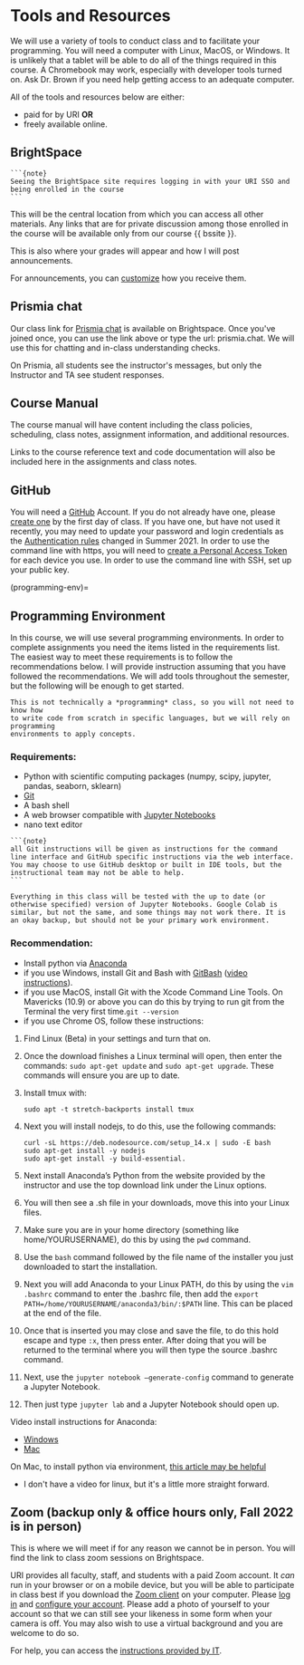 # Tools and Resources

We will use a variety of tools to conduct class and to facilitate your programming. You will need a computer with Linux, MacOS, or Windows. It is unlikely that a tablet will be able to do all of the things required in this course. A Chromebook may work, especially with developer tools turned on. Ask Dr. Brown if you need help getting access to an adequate computer.



All of the tools and resources below are either:

  - paid for by URI **OR**
  - freely available online.


## BrightSpace

````{margin}
```{note}
Seeing the BrightSpace site requires logging in with your URI SSO and being enrolled in the course
```
````
This will be the central location from which you can access all other materials.
Any links that are for private discussion among those enrolled in the course will be available only from our course {{ bssite }}.

This is also where your grades will appear and how I will post announcements.

For announcements, you can [customize](https://documentation.brightspace.com/EN/le/announcements/learner/enable_notifications_in_announcements.htm) how you receive them.


## Prismia chat

Our class link for [Prismia chat](https://prismia.chat/) is available on Brightspace.
Once you've joined once, you can use the link above or type the url: prismia.chat.
We will use this for chatting and in-class understanding checks.

On Prismia, all students see the instructor's messages, but only the Instructor and TA see student responses. 

## Course Manual

The course manual will have content including the class policies, scheduling, class notes, assignment information, and additional resources.
<!-- This will be linked from Brightspace and available publicly online at ). -->
Links to the course reference text and code documentation will also be included here in the assignments and class notes.

## GitHub

You will need a [GitHub](https://github.com/) Account. If you do not already have one, please [create one](https://github.com/signup) by the first day of class. If you have one, but have not used it recently, you may need to update your password and login credentials as the [Authentication rules](https://docs.github.com/en/github/authenticating-to-github/keeping-your-account-and-data-secure/about-authentication-to-github) changed in Summer 2021.  In order to use the command line with https, you will need to [create a Personal Access Token](https://docs.github.com/en/github/authenticating-to-github/creating-a-personal-access-token) for each device you use. In order to use the command line with SSH, set up your public key.



(programming-env)=
## Programming Environment

In this course, we will use several programming environments. In order to complete assignments you need the items listed in the requirements list. The easiest way to meet these requirements is to follow the recommendations below. I will provide instruction assuming that you have followed the recommendations.
We will add tools throughout the semester, but the following will be enough
to get started.

```{warning}
This is not technically a *programming* class, so you will not need to know how
to write code from scratch in specific languages, but we will rely on programming
environments to apply concepts.
```

### Requirements:
- Python with scientific computing packages (numpy, scipy, jupyter, pandas, seaborn, sklearn)
- [Git](https://git-scm.com/book/en/v2/Getting-Started-Installing-Git)
- A bash shell
- A web browser compatible with [Jupyter Notebooks](https://jupyter-notebook-beginner-guide.readthedocs.io/en/latest/install.html#step-0-the-browser)
- nano text editor

<!-- - Openrefine -->

````{margin}
```{note}
all Git instructions will be given as instructions for the command line interface and GitHub specific instructions via the web interface. You may choose to use GitHub desktop or built in IDE tools, but the instructional team may not be able to help.
```
````

```{warning}
Everything in this class will be tested with the up to date (or otherwise specified) version of Jupyter Notebooks. Google Colab is similar, but not the same, and some things may not work there. It is an okay backup, but should not be your primary work environment.
```

### Recommendation:
- Install python via [Anaconda](https://www.anaconda.com/products/individual)
- if you use Windows, install Git and Bash with [GitBash](https://gitforwindows.org/) ([video instructions](https://youtu.be/339AEqk9c-8)).
- if you use MacOS, install Git with the Xcode Command Line Tools. On Mavericks (10.9) or above you can do this by trying to run git from the Terminal the very first time.`git --version`
- if you use Chrome OS, follow these instructions:
1. Find Linux (Beta) in your settings and turn that on.
2. Once the download finishes a Linux terminal will open, then enter the commands: `sudo
apt-get update` and `sudo apt-get upgrade`. These commands will ensure you are up to
date.
3. Install tmux with:

    ```
    sudo apt -t stretch-backports install tmux
    ```
4. Next you will install nodejs, to do this, use the following commands:

    ```
    curl -sL https://deb.nodesource.com/setup_14.x | sudo -E bash
    sudo apt-get install -y nodejs
    sudo apt-get install -y build-essential.
    ```
5. Next install Anaconda’s Python from the website provided by the instructor and use the
top download link under the Linux options.
6. You will then see a .sh file in your downloads, move this into your Linux files.
7. Make sure you are in your home directory (something like home/YOURUSERNAME),
do this by using the `pwd` command.
8. Use the `bash` command followed by the file name of the installer you just downloaded to
start the installation.
9. Next you will add Anaconda to your Linux PATH, do this by using the `vim .bashrc`
command to enter the .bashrc file, then add the `export
PATH=/home/YOURUSERNAME/anaconda3/bin/:$PATH` line. This can be placed at the
end of the file.
10. Once that is inserted you may close and save the file, to do this hold escape and type `:x`,
then press enter. After doing that you will be returned to the terminal where you will then
type the source .bashrc command.
11. Next, use the `jupyter notebook –generate-config` command to generate a Jupyter
Notebook.
12. Then just type `jupyter lab` and a Jupyter Notebook should open up.

<!-- (texteditor)=
Optional:
````{margin}
```{admonition} A tip from Dr. Brown
:class: tip
I use [atom](https://atom.io/), but I decided to use it by downloading both Atom and Sublime and trying different things in each for a week. I liked Atom better after that and I've stuck with it since. I used Atom to write all of the content in this syllabus. VScode will also work, if needed
```
````
- Text Editor: you may want a text editor outside of the Jupyter environment. Jupyter can edit markdown files (that you'll need for your portfolio), in browser, but it is more common to use a text editor like Atom or Sublime for this purpose. -->


Video install instructions for Anaconda:
- [Windows](https://www.youtube.com/watch?v=xxQ0mzZ8UvA)
- [Mac](https://www.youtube.com/watch?v=TcSAln46u9U)

On Mac,  to install python via environment, [this article may be helpful](https://opensource.com/article/19/5/python-3-default-mac)
- I don't have a video for linux, but it's a little more straight forward.




## Zoom (backup only & office hours only, Fall 2022 is in person)

[^tldr]: Too long; didn't read.

This is where we will meet if for any reason we cannot be in person. You will find the link to class zoom sessions on Brightspace.

URI provides all faculty, staff, and students with a paid Zoom account. It *can* run in your browser or on a mobile device, but you will be able to participate in class best if you download the [Zoom client](https://zoom.us/download) on your computer. Please [log in](https://uri-edu.zoom.us/) and [configure your account](https://uri-edu.zoom.us/profile).  Please add a photo of yourself to your account so that we can still see your likeness in some form when your camera is off. You may also wish to use a virtual background and you are welcome to do so.  


For help, you can access the [instructions provided by IT](https://web.uri.edu/itservicedesk/zoom-at-uri/).
